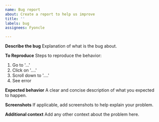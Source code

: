 ```yaml
---
name: Bug report
about: Create a report to help us improve
title: ''
labels: bug
assignees: Fyoncle

---
```


**Describe the bug**
Explanation of what is the bug about.

**To Reproduce**
Steps to reproduce the behavior:
1. Go to '...'
2. Click on '....'
3. Scroll down to '....'
4. See error

**Expected behavior**
A clear and concise description of what you expected to happen.

**Screenshots**
If applicable, add screenshots to help explain your problem.

**Additional context**
Add any other context about the problem here.
